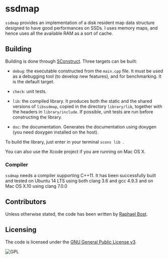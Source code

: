 # ssdmap

`ssdmap` provides an implementation of a disk resident map data structure designed to have good performances on SSDs.
I uses memory maps, and hence uses all the available RAM as a sort of cache.

## Building

Building is done through [SConstruct](http://www.scons.org). 
Three targets can be built:

* `debug`: the executable constructed from the `main.cpp` file. It must be used as a debugging tool (to develop new features), and for benchmarking. It is the default target.

* `check`: unit tests.

* `lib`: the compiled library. It produces both the static and the shared versions of `libssdmap`, copied in the directory `library/lib`, together with the headers in `library/include`. If possible, unit tests are run before constructing the library.

* `doc`: the documentation. Generates the documentation using doxygen (you need doxygen installed on the host).

To build the library, just enter in your terminal
``scons lib ``.

You can also use the Xcode project if you are running on Mac OS X.

### Compiler

`ssdmap` needs a compiler supporting C++11. It has been successfully built and tested on Ubuntu 14 LTS using both clang 3.6 and gcc 4.9.3 and on Mac OS X.10 using clang 7.0.0


## Contributors

Unless otherwise stated, the code has been written by [Raphael Bost](http://people.irisa.fr/Raphael.Bost/).

## Licensing

The code is licensed under the [GNU General Public License v3](http://www.gnu.org/licenses/gpl.html).

![GPL](http://www.gnu.org/graphics/gplv3-88x31.png)

